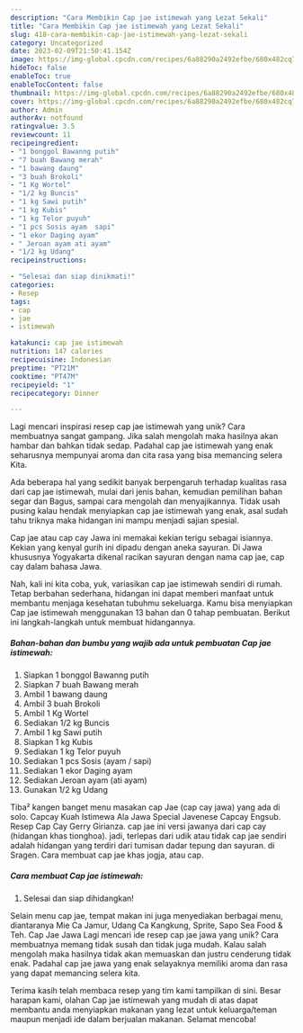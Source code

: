 ```yaml
---
description: "Cara Membikin Cap jae istimewah yang Lezat Sekali"
title: "Cara Membikin Cap jae istimewah yang Lezat Sekali"
slug: 418-cara-membikin-cap-jae-istimewah-yang-lezat-sekali
category: Uncategorized
date: 2023-02-09T21:50:41.154Z
image: https://img-global.cpcdn.com/recipes/6a88290a2492efbe/680x482cq70/cap-jae-istimewah-foto-resep-utama.jpg
hideToc: false
enableToc: true
enableTocContent: false
thumbnail: https://img-global.cpcdn.com/recipes/6a88290a2492efbe/680x482cq70/cap-jae-istimewah-foto-resep-utama.jpg
cover: https://img-global.cpcdn.com/recipes/6a88290a2492efbe/680x482cq70/cap-jae-istimewah-foto-resep-utama.jpg
author: Admin
authorAv: notfound
ratingvalue: 3.5
reviewcount: 11
recipeingredient:
- "1 bonggol Bawanng putih"
- "7 buah Bawang merah"
- "1 bawang daung"
- "3 buah Brokoli"
- "1 Kg Wortel"
- "1/2 kg Buncis"
- "1 kg Sawi putih"
- "1 kg Kubis"
- "1 kg Telor puyuh"
- "1 pcs Sosis ayam  sapi"
- "1 ekor Daging ayam"
- " Jeroan ayam ati ayam"
- "1/2 kg Udang"
recipeinstructions:

- "Selesai dan siap dinikmati!"
categories:
- Resep
tags:
- cap
- jae
- istimewah

katakunci: cap jae istimewah 
nutrition: 147 calories
recipecuisine: Indonesian
preptime: "PT21M"
cooktime: "PT47M"
recipeyield: "1"
recipecategory: Dinner

---
```





Lagi mencari inspirasi resep cap jae istimewah yang unik? Cara membuatnya sangat gampang. Jika salah mengolah maka hasilnya akan hambar dan bahkan tidak sedap. Padahal cap jae istimewah yang enak seharusnya mempunyai aroma dan cita rasa yang bisa memancing selera Kita.





Ada beberapa hal yang sedikit banyak berpengaruh terhadap kualitas rasa dari cap jae istimewah, mulai dari jenis bahan, kemudian pemilihan bahan segar dan Bagus, sampai cara mengolah dan menyajikannya. Tidak usah pusing kalau hendak menyiapkan cap jae istimewah yang enak,      asal sudah tahu triknya maka hidangan ini mampu menjadi sajian spesial.














Cap jae atau cap cay Jawa ini memakai kekian terigu sebagai isiannya. Kekian yang kenyal gurih ini dipadu dengan aneka sayuran. Di Jawa khususnya Yogyakarta dikenal racikan sayuran dengan nama cap jae, cap cay dalam bahasa Jawa.






Nah, kali ini kita coba, yuk, variasikan cap jae istimewah sendiri di rumah. Tetap berbahan sederhana, hidangan ini dapat memberi manfaat untuk membantu menjaga kesehatan tubuhmu sekeluarga. Kamu bisa menyiapkan Cap jae istimewah menggunakan 13 bahan dan 0 tahap pembuatan. Berikut ini langkah-langkah untuk membuat hidangannya.

<!--inarticleads1-->

##### Bahan-bahan dan bumbu yang wajib ada untuk pembuatan Cap jae istimewah:

1. Siapkan 1 bonggol Bawanng putih
1. Siapkan 7 buah Bawang merah
1. Ambil 1 bawang daung
1. Ambil 3 buah Brokoli
1. Ambil 1 Kg Wortel
1. Sediakan 1/2 kg Buncis
1. Ambil 1 kg Sawi putih
1. Siapkan 1 kg Kubis
1. Sediakan 1 kg Telor puyuh
1. Sediakan 1 pcs Sosis (ayam / sapi)
1. Sediakan 1 ekor Daging ayam
1. Sediakan  Jeroan ayam (ati ayam)
1. Gunakan 1/2 kg Udang


Tiba² kangen banget menu masakan cap Jae (cap cay jawa) yang ada di solo. Capcay Kuah Istimewa Ala Jawa Special Javenese Capcay Engsub. Resep Cap Cay Gerry Girianza. cap jae ini versi jawanya dari cap cay (hidangan khas tionghoa). jadi, terlepas dari udik atau tidak cap jae sendiri adalah hidangan yang terdiri dari tumisan dadar tepung dan sayuran. di Sragen. Cara membuat cap jae khas jogja, atau cap. 

<!--inarticleads2-->

##### Cara membuat Cap jae istimewah:


1. Selesai dan siap dihidangkan!

Selain menu cap jae, tempat makan ini juga menyediakan berbagai menu, diantaranya Mie Ca Jamur, Udang Ca Kangkung, Sprite, Sapo Sea Food &amp; Teh. Cap Jae Jawa Lagi mencari ide resep cap jae jawa yang unik? Cara membuatnya memang tidak susah dan tidak juga mudah. Kalau salah mengolah maka hasilnya tidak akan memuaskan dan justru cenderung tidak enak. Padahal cap jae jawa yang enak selayaknya memiliki aroma dan rasa yang dapat memancing selera kita. 

Terima kasih telah membaca resep yang tim kami tampilkan di sini. Besar harapan kami, olahan Cap jae istimewah yang mudah di atas dapat membantu anda menyiapkan makanan yang lezat untuk keluarga/teman maupun menjadi ide dalam berjualan makanan. Selamat mencoba!
